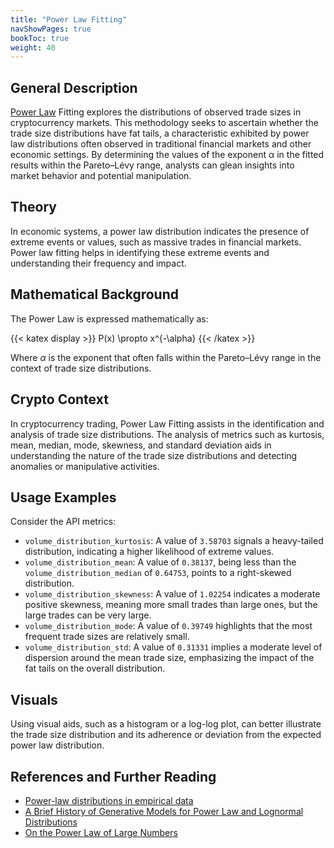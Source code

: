 ```yaml
---
title: "Power Law Fitting"
navShowPages: true
bookToc: true
weight: 40
---
```


## General Description

[Power Law](https://en.wikipedia.org/wiki/Power_law) Fitting explores the distributions of observed trade sizes in cryptocurrency markets. This methodology seeks to ascertain whether the trade size distributions have fat tails, a characteristic exhibited by power law distributions often observed in traditional financial markets and other economic settings. By determining the values of the exponent α in the fitted results within the Pareto–Lévy range, analysts can glean insights into market behavior and potential manipulation.

## Theory

In economic systems, a power law distribution indicates the presence of extreme events or values, such as massive trades in financial markets. Power law fitting helps in identifying these extreme events and understanding their frequency and impact.

## Mathematical Background

The Power Law is expressed mathematically as:

{{< katex display >}}
P(x) \propto x^{-\alpha}
{{< /katex >}}

Where _α_ is the exponent that often falls within the Pareto–Lévy range in the context of trade size distributions.

## Crypto Context

In cryptocurrency trading, Power Law Fitting assists in the identification and analysis of trade size distributions. The analysis of metrics such as kurtosis, mean, median, mode, skewness, and standard deviation aids in understanding the nature of the trade size distributions and detecting anomalies or manipulative activities.

## Usage Examples

Consider the API metrics:

- `volume_distribution_kurtosis`: A value of `3.58703` signals a heavy-tailed distribution, indicating a higher likelihood of extreme values.
- `volume_distribution_mean`: A value of `0.38137`, being less than the `volume_distribution_median` of `0.64753`, points to a right-skewed distribution.
- `volume_distribution_skewness`: A value of `1.02254` indicates a moderate positive skewness, meaning more small trades than large ones, but the large trades can be very large.
- `volume_distribution_mode`: A value of `0.39749` highlights that the most frequent trade sizes are relatively small.
- `volume_distribution_std`: A value of `0.31331` implies a moderate level of dispersion around the mean trade size, emphasizing the impact of the fat tails on the overall distribution.

## Visuals

Using visual aids, such as a histogram or a log-log plot, can better illustrate the trade size distribution and its adherence or deviation from the expected power law distribution.

## References and Further Reading

- [Power-law distributions in empirical data](https://epjdatascience.springeropen.com/articles/10.1140/epjds6)
- [A Brief History of Generative Models for Power Law and Lognormal Distributions](http://citeseerx.ist.psu.edu/viewdoc/download?doi=10.1.1.142.4520&rep=rep1&type=pdf)
- [On the Power Law of Large Numbers](https://arxiv.org/abs/1401.6358)